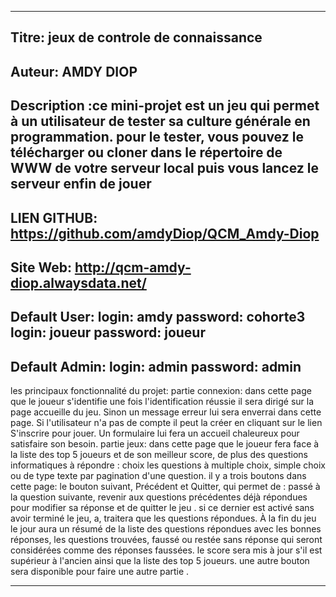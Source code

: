 ------------------------------------------------------------------------------------------------------------------------------------------
Titre:        jeux de controle de connaissance 
------------------------------------------------------------------------------------------------------------------------------------------
Auteur:       AMDY DIOP 
------------------------------------------------------------------------------------------------------------------------------------------
Description :ce mini-projet est un jeu qui permet à un utilisateur de tester sa culture générale en programmation.
             pour le tester, vous pouvez le télécharger ou cloner dans le répertoire de WWW de votre serveur 
             local puis vous lancez le serveur enfin de jouer
------------------------------------------------------------------------------------------------------------------------------------------
LIEN GITHUB:  https://github.com/amdyDiop/QCM_Amdy-Diop
------------------------------------------------------------------------------------------------------------------------------------------
Site Web:      http://qcm-amdy-diop.alwaysdata.net/
------------------------------------------------------------------------------------------------------------------------------------------
Default User:
                login: amdy  password: cohorte3
                login: joueur  password: joueur
------------------------------------------------------------------------------------------------------------------------------------------
Default Admin:
                login: admin  password: admin
------------------------------------------------------------------------------------------------------------------------------------------  
les principaux fonctionnalité du projet:
                       partie connexion: dans cette page que le joueur s'identifie une fois l'identification réussie il sera dirigé sur la 
                                         page accueille du jeu. Sinon un message erreur lui sera enverrai dans cette page.
                                         Si l'utilisateur n'a pas de compte il peut la créer en cliquant sur le lien S'inscrire pour jouer.
                                         Un formulaire lui fera un accueil chaleureux pour satisfaire son besoin.
                            partie jeux: dans cette page que le joueur fera face à la liste des top 5 joueurs et de son meilleur score, de plus des questions informatiques à répondre :
                                          choix les questions à multiple choix, simple choix ou de type texte par pagination d'une question.
                                          il y a trois boutons dans cette page:
                                          le bouton suivant, Précédent et Quitter, qui permet de : 
                                          passé à la question suivante, revenir aux questions précédentes déjà répondues pour modifier sa réponse et de quitter le jeu . si ce dernier est activé sans avoir terminé le jeu, a, traitera que les questions répondues. À la fin du jeu le jour aura un résumé de la liste des questions répondues avec les bonnes réponses, les questions trouvées, faussé ou restée sans réponse qui seront considérées comme des réponses faussées.
                                          le score sera mis à jour s'il est supérieur à l'ancien ainsi que la liste des top 5 joueurs.
                                          une autre bouton sera disponible pour faire une autre partie . 
                                                                  
------------------------------------------------------------------------------------------------------------------------------------------

